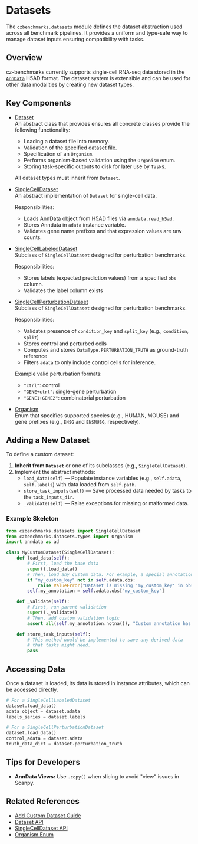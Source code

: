 # Datasets

The `czbenchmarks.datasets` module defines the dataset abstraction used across all benchmark pipelines. It provides a uniform and type-safe way to manage dataset inputs ensuring compatibility with tasks.

## Overview

cz-benchmarks currently supports single-cell RNA-seq data stored in the [`AnnData`](https://anndata.readthedocs.io/en/stable/) H5AD format. The dataset system is extensible and can be used for other data modalities by creating new dataset types.

## Key Components

- [Dataset](../autoapi/czbenchmarks/datasets/dataset/index)  
   An abstract class that provides ensures all concrete classes provide the following functionality:

   - Loading a dataset file into memory.
   - Validation of the specified dataset file.
   - Specification of an `Organism`.
   - Performs organism-based validation using the `Organism` enum.
   - Storing task-specific outputs to disk for later use by `Task`s.

   All dataset types must inherit from `Dataset`.

- [SingleCellDataset](../autoapi/czbenchmarks/datasets/single_cell/index)  
   An abstract implementation of `Dataset` for single-cell data.

   Responsibilities:

   - Loads AnnData object from H5AD files via `anndata.read_h5ad`.
   - Stores Anndata in `adata` instance variable.
   - Validates gene name prefixes and that expression values are raw counts.

- [SingleCellLabeledDataset](../autoapi/czbenchmarks/datasets/single_cell_labeled/index)  
   Subclass of `SingleCellDataset` designed for perturbation benchmarks.

   Responsibilities:

   - Stores labels (expected prediction values) from a specified `obs` column.
   - Validates the label column exists


- [SingleCellPerturbationDataset](../autoapi/czbenchmarks/datasets/single_cell_perturbation/index)  
   Subclass of `SingleCellDataset` designed for perturbation benchmarks.

   Responsibilities:

   - Validates presence of `condition_key` and `split_key` (e.g., `condition`, `split`)
   - Stores control and perturbed cells
   - Computes and stores `DataType.PERTURBATION_TRUTH` as ground-truth reference
   - Filters `adata` to only include control cells for inference.

   Example valid perturbation formats:

   - `"ctrl"`: control
   - `"GENE+ctrl"`: single-gene perturbation
   - `"GENE1+GENE2"`: combinatorial perturbation

- [Organism](../autoapi/czbenchmarks/datasets/types/index)  
   Enum that specifies supported species (e.g., HUMAN, MOUSE) and gene prefixes (e.g., `ENSG` and `ENSMUSG`, respectively).

## Adding a New Dataset

To define a custom dataset:

1. **Inherit from `Dataset`** or one of its subclasses (e.g., `SingleCellDataset`).
2. Implement the abstract methods:
    - `load_data(self)` — Populate instance variables (e.g., `self.adata`, `self.labels`) with data loaded from `self.path`.
    - `store_task_inputs(self)` — Save processed data needed by tasks to the `task_inputs_dir`.
    - `_validate(self)` — Raise exceptions for missing or malformed data.


### Example Skeleton

```python
from czbenchmarks.datasets import SingleCellDataset
from czbenchmarks.datasets.types import Organism
import anndata as ad

class MyCustomDataset(SingleCellDataset):
    def load_data(self):
        # First, load the base data
        super().load_data()
        # Then, load any custom data. For example, a special annotation.
        if "my_custom_key" not in self.adata.obs:
            raise ValueError("Dataset is missing 'my_custom_key' in obs.")
        self.my_annotation = self.adata.obs["my_custom_key"]

    def _validate(self):
        # First, run parent validation
        super()._validate()
        # Then, add custom validation logic
        assert all(self.my_annotation.notna()), "Custom annotation has missing values!"

    def store_task_inputs(self):
        # This method would be implemented to save any derived data
        # that tasks might need.
        pass
```

## Accessing Data

Once a dataset is loaded, its data is stored in instance attributes, which can be accessed directly.

```python
# For a SingleCellLabeledDataset
dataset.load_data()
adata_object = dataset.adata
labels_series = dataset.labels

# For a SingleCellPerturbationDataset
dataset.load_data()
control_adata = dataset.adata
truth_data_dict = dataset.perturbation_truth
```

## Tips for Developers

- **AnnData Views:** Use `.copy()` when slicing to avoid "view" issues in Scanpy.

## Related References

- [Add Custom Dataset Guide](../how_to_guides/add_custom_dataset)
- [Dataset API](../autoapi/czbenchmarks/datasets/dataset/index)
- [SingleCellDataset API](../autoapi/czbenchmarks/datasets/single_cell/index)
- [Organism Enum](../autoapi/czbenchmarks/datasets/types/index)

